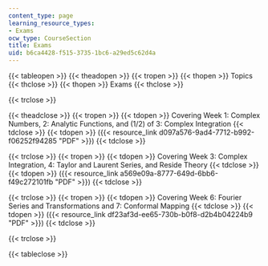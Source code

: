 ```yaml
---
content_type: page
learning_resource_types:
- Exams
ocw_type: CourseSection
title: Exams
uid: b6ca4428-f515-3735-1bc6-a29ed5c62d4a
---
```


{{< tableopen >}}
{{< theadopen >}}
{{< tropen >}}
{{< thopen >}}
Topics
{{< thclose >}}
{{< thopen >}}
Exams
{{< thclose >}}

{{< trclose >}}

{{< theadclose >}}
{{< tropen >}}
{{< tdopen >}}
Covering Week 1: Complex Numbers, 2: Analytic Functions, and (1/2) of 3: Complex Integration
{{< tdclose >}}
{{< tdopen >}}
({{< resource_link d097a576-9ad4-7712-b992-f06252f94285 "PDF" >}})
{{< tdclose >}}

{{< trclose >}}
{{< tropen >}}
{{< tdopen >}}
Covering Week 3: Complex Integration, 4: Taylor and Laurent Series, and Reside Theory
{{< tdclose >}}
{{< tdopen >}}
({{< resource_link a569e09a-8777-649d-6bb6-f49c272101fb "PDF" >}})
{{< tdclose >}}

{{< trclose >}}
{{< tropen >}}
{{< tdopen >}}
Covering Week 6: Fourier Series and Transformations and 7: Conformal Mapping
{{< tdclose >}}
{{< tdopen >}}
({{< resource_link df23af3d-ee65-730b-b0f8-d2b4b04224b9 "PDF" >}})
{{< tdclose >}}

{{< trclose >}}

{{< tableclose >}}